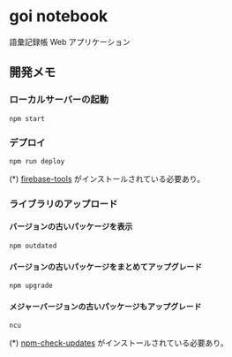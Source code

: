 # goi notebook

語彙記録帳 Web アプリケーション

## 開発メモ

### ローカルサーバーの起動

```
npm start
```

### デプロイ

```
npm run deploy
```

(\*) [firebase-tools](https://github.com/firebase/firebase-tools) がインストールされている必要あり。

### ライブラリのアップロード

#### バージョンの古いパッケージを表示

```
npm outdated
```

#### バージョンの古いパッケージをまとめてアップグレード

```
npm upgrade
```

#### メジャーバージョンの古いパッケージもアップグレード

```
ncu
```

(\*) [npm-check-updates](https://github.com/tjunnone/npm-check-updates) がインストールされている必要あり。
